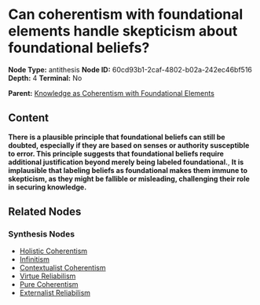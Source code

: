 # Can coherentism with foundational elements handle skepticism about foundational beliefs?

**Node Type:** antithesis
**Node ID:** 60cd93b1-2caf-4802-b02a-242ec46bf516
**Depth:** 4
**Terminal:** No

**Parent:** [Knowledge as Coherentism with Foundational Elements](knowledge-as-coherentism-with-foundational-elements-synthesis-30b691d2-1e76-4047-ba27-ac51501d50dd.md)

## Content

**There is a plausible principle that foundational beliefs can still be doubted, especially if they are based on senses or authority susceptible to error. This principle suggests that foundational beliefs require additional justification beyond merely being labeled foundational.**, **It is implausible that labeling beliefs as foundational makes them immune to skepticism, as they might be fallible or misleading, challenging their role in securing knowledge.**

## Related Nodes

### Synthesis Nodes

- [Holistic Coherentism](holistic-coherentism-synthesis-8b814fd0-f02f-416c-919f-a871bb19027a.md)
- [Infinitism](infinitism-synthesis-7f9f4640-7940-4d16-aeac-9615a4f79cc1.md)
- [Contextualist Coherentism](contextualist-coherentism-synthesis-df8db59f-cc24-4ed6-b8b6-f5c91fcb571e.md)
- [Virtue Reliabilism](virtue-reliabilism-synthesis-0a471885-d4f2-46a6-9fbf-12199e92264b.md)
- [Pure Coherentism](pure-coherentism-synthesis-14da7573-9ccc-4074-8372-22850eded51b.md)
- [Externalist Reliabilism](externalist-reliabilism-synthesis-70b092a5-68a0-45d5-9afd-fb4c1ee557be.md)
